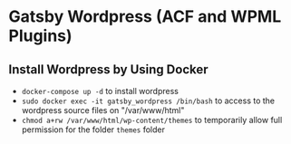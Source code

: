 # Gatsby Wordpress (ACF and WPML Plugins)

## Install Wordpress by Using Docker

- `docker-compose up -d` to install wordpress
- `sudo docker exec -it gatsby_wordpress /bin/bash` to access to the wordpress source files on "/var/www/html"
- `chmod a+rw /var/www/html/wp-content/themes` to temporarily allow full permission for the folder `themes` folder  
